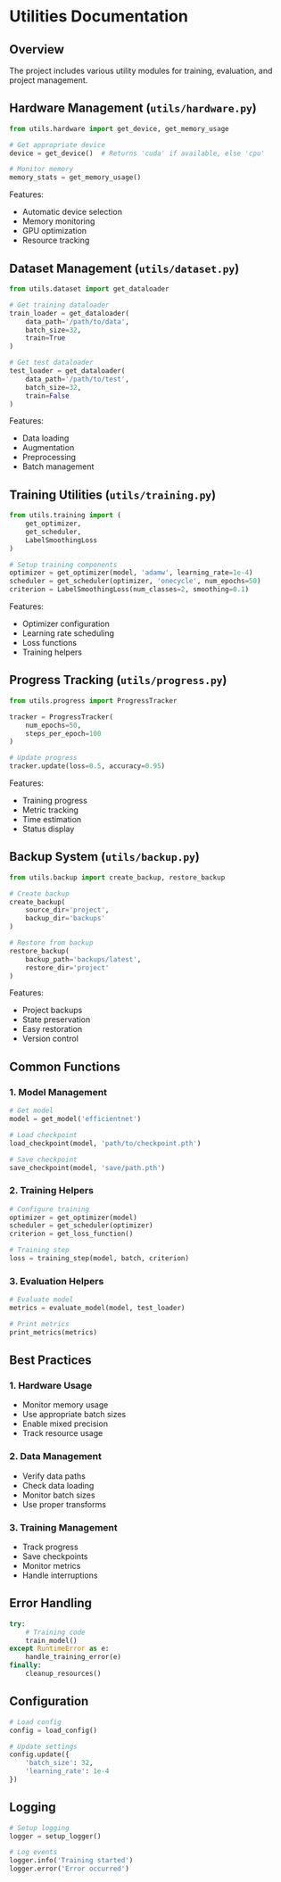 # Utilities Documentation

## Overview

The project includes various utility modules for training, evaluation, and project management.

## Hardware Management (`utils/hardware.py`)

```python
from utils.hardware import get_device, get_memory_usage

# Get appropriate device
device = get_device()  # Returns 'cuda' if available, else 'cpu'

# Monitor memory
memory_stats = get_memory_usage()
```

Features:

- Automatic device selection
- Memory monitoring
- GPU optimization
- Resource tracking

## Dataset Management (`utils/dataset.py`)

```python
from utils.dataset import get_dataloader

# Get training dataloader
train_loader = get_dataloader(
    data_path='/path/to/data',
    batch_size=32,
    train=True
)

# Get test dataloader
test_loader = get_dataloader(
    data_path='/path/to/test',
    batch_size=32,
    train=False
)
```

Features:

- Data loading
- Augmentation
- Preprocessing
- Batch management

## Training Utilities (`utils/training.py`)

```python
from utils.training import (
    get_optimizer,
    get_scheduler,
    LabelSmoothingLoss
)

# Setup training components
optimizer = get_optimizer(model, 'adamw', learning_rate=1e-4)
scheduler = get_scheduler(optimizer, 'onecycle', num_epochs=50)
criterion = LabelSmoothingLoss(num_classes=2, smoothing=0.1)
```

Features:

- Optimizer configuration
- Learning rate scheduling
- Loss functions
- Training helpers

## Progress Tracking (`utils/progress.py`)

```python
from utils.progress import ProgressTracker

tracker = ProgressTracker(
    num_epochs=50,
    steps_per_epoch=100
)

# Update progress
tracker.update(loss=0.5, accuracy=0.95)
```

Features:

- Training progress
- Metric tracking
- Time estimation
- Status display

## Backup System (`utils/backup.py`)

```python
from utils.backup import create_backup, restore_backup

# Create backup
create_backup(
    source_dir='project',
    backup_dir='backups'
)

# Restore from backup
restore_backup(
    backup_path='backups/latest',
    restore_dir='project'
)
```

Features:

- Project backups
- State preservation
- Easy restoration
- Version control

## Common Functions

### 1. Model Management

```python
# Get model
model = get_model('efficientnet')

# Load checkpoint
load_checkpoint(model, 'path/to/checkpoint.pth')

# Save checkpoint
save_checkpoint(model, 'save/path.pth')
```

### 2. Training Helpers

```python
# Configure training
optimizer = get_optimizer(model)
scheduler = get_scheduler(optimizer)
criterion = get_loss_function()

# Training step
loss = training_step(model, batch, criterion)
```

### 3. Evaluation Helpers

```python
# Evaluate model
metrics = evaluate_model(model, test_loader)

# Print metrics
print_metrics(metrics)
```

## Best Practices

### 1. Hardware Usage

- Monitor memory usage
- Use appropriate batch sizes
- Enable mixed precision
- Track resource usage

### 2. Data Management

- Verify data paths
- Check data loading
- Monitor batch sizes
- Use proper transforms

### 3. Training Management

- Track progress
- Save checkpoints
- Monitor metrics
- Handle interruptions

## Error Handling

```python
try:
    # Training code
    train_model()
except RuntimeError as e:
    handle_training_error(e)
finally:
    cleanup_resources()
```

## Configuration

```python
# Load config
config = load_config()

# Update settings
config.update({
    'batch_size': 32,
    'learning_rate': 1e-4
})
```

## Logging

```python
# Setup logging
logger = setup_logger()

# Log events
logger.info('Training started')
logger.error('Error occurred')
```
